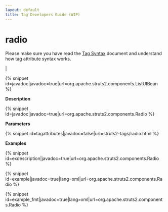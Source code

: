 ```yaml
---
layout: default
title: Tag Developers Guide (WIP)
---
```


# radio


Please make sure you have read the [Tag Syntax](#PAGE_13927) document and understand how tag attribute syntax works.

| 


{% snippet id=javadoc|javadoc=true|url=org.apache.struts2.components.ListUIBean %}

__Description__



{% snippet id=javadoc|javadoc=true|url=org.apache.struts2.components.Radio %}

__Parameters__



{% snippet id=tagattributes|javadoc=false|url=struts2-tags/radio.html %}

__Examples__



{% snippet id=exdescription|javadoc=true|url=org.apache.struts2.components.Radio %}


{% snippet id=example|javadoc=true|lang=xml|url=org.apache.struts2.components.Radio %}


{% snippet id=example_fmt|javadoc=true|lang=xml|url=org.apache.struts2.components.Radio %}
